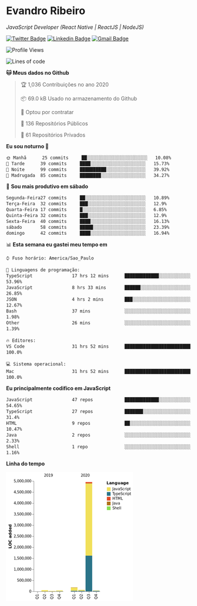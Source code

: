 # Evandro **Ribeiro**

*JavaScript Developer (React Native | ReactJS | NodeJS)*

[![Twitter Badge](https://img.shields.io/badge/-@ribeiroevandro-201B2D?style=flat-square&labelColor=201B2D&logo=twitter&logoColor=white&link=https://twitter.com/ribeiroevandro)](https://twitter.com/ribeiroevandro) 
[![Linkedin Badge](https://img.shields.io/badge/-Evandro%20Ribeiro-201B2D?style=flat-square&logo=Linkedin&logoColor=white&link=https://www.linkedin.com/in/ribeiroevandro)](https://www.linkedin.com/in/ribeiroevandro) 
[![Gmail Badge](https://img.shields.io/badge/-oi@ribeiroevandro.com.br-201B2D?style=flat-square&logo=Gmail&logoColor=white&link=mailto:oi@ribeiroevandro.com.br)](mailto:oi@ribeiroevandro.com.br)


<!--START_SECTION:waka-->
![Profile Views](http://img.shields.io/badge/Visualizac%C3%B5es%20do%20perfil-6-blue)

![Lines of code](https://img.shields.io/badge/Desde%20o%20Hello%20World%20eu%20escrevi-12.0%20million%20linhas%20de%20c%C3%B3digo-blue)

**🐱 Meus dados no Github** 

> 🏆 1,036 Contribuições no ano 2020
 > 
> 📦 69.0 kB Usado no armazenamento do Github 
 > 
> 💼 Optou por contratar
 > 
> 📜 136 Repositórios Públicos
 > 
> 🔑 61 Repositórios Privados 

**Eu sou noturno 🦉** 

```text
🌞 Manhã      25 commits     ██░░░░░░░░░░░░░░░░░░░░░░░   10.08% 
🌆 Tarde      39 commits     ████░░░░░░░░░░░░░░░░░░░░░   15.73% 
🌃 Noite      99 commits     ██████████░░░░░░░░░░░░░░░   39.92% 
🌙 Madrugada  85 commits     ████████░░░░░░░░░░░░░░░░░   34.27%

```
📅 **Sou mais produtivo em sábado** 

```text
Segunda-Feira27 commits     ██░░░░░░░░░░░░░░░░░░░░░░░   10.89% 
Terça-Feira  32 commits     ███░░░░░░░░░░░░░░░░░░░░░░   12.9% 
Quarta-Feira 17 commits     █░░░░░░░░░░░░░░░░░░░░░░░░   6.85% 
Quinta-Feira 32 commits     ███░░░░░░░░░░░░░░░░░░░░░░   12.9% 
Sexta-Feira  40 commits     ████░░░░░░░░░░░░░░░░░░░░░   16.13% 
sábado       58 commits     █████░░░░░░░░░░░░░░░░░░░░   23.39% 
domingo      42 commits     ████░░░░░░░░░░░░░░░░░░░░░   16.94%

```


📊 **Esta semana eu gastei meu tempo em** 

```text
⌚︎ Fuso horário: America/Sao_Paulo

💬 Linguagens de programação: 
TypeScript               17 hrs 12 mins      █████████████░░░░░░░░░░░░   53.96% 
JavaScript               8 hrs 33 mins       ██████░░░░░░░░░░░░░░░░░░░   26.85% 
JSON                     4 hrs 2 mins        ███░░░░░░░░░░░░░░░░░░░░░░   12.67% 
Bash                     37 mins             ░░░░░░░░░░░░░░░░░░░░░░░░░   1.98% 
Other                    26 mins             ░░░░░░░░░░░░░░░░░░░░░░░░░   1.39%

🔥 Editores: 
VS Code                  31 hrs 52 mins      █████████████████████████   100.0%

💻 Sistema operacional: 
Mac                      31 hrs 52 mins      █████████████████████████   100.0%

```

**Eu principalmente codifico em JavaScript** 

```text
JavaScript               47 repos            █████████████░░░░░░░░░░░░   54.65% 
TypeScript               27 repos            ███████░░░░░░░░░░░░░░░░░░   31.4% 
HTML                     9 repos             ██░░░░░░░░░░░░░░░░░░░░░░░   10.47% 
Java                     2 repos             ░░░░░░░░░░░░░░░░░░░░░░░░░   2.33% 
Shell                    1 repo              ░░░░░░░░░░░░░░░░░░░░░░░░░   1.16%

```


**Linha do tempo**

![Chart not found](https://github.com/ribeiroevandro/ribeiroevandro/blob/master/charts/bar_graph.png) 


<!--END_SECTION:waka-->
